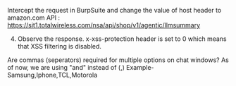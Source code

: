 Intercept the request in BurpSuite and change the value of host header to amazon.com
API : https://sit1.totalwireless.com/nsa/api/shop/v1/agentic/llmsummary

4. Observe the response. x-xss-protection header is set to 0 which means that XSS filtering is disabled.



Are commas (seperators) required for multiple options on chat windows? 
As of now, we are using "and" instead of (,)
Example- Samsung,Iphone,TCL,Motorola
